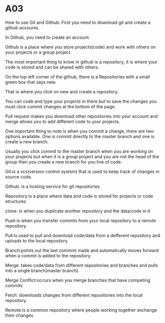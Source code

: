 # A03
How to use Git and Github:
First you need to download git and create a github accounts.

In Github, you need to create an account. 

Github is a place where you store projects(code) and work with others on your projects or a group project.

The most important thing to know in github is a repository, it is where your code is stored and can be shared with others.

On the top left corner of the github, there is a Repositories with a small green box that says new.

That is where you click on new and create a repository.

You can code and type your projects in there but to save the changes you must click commit changes at the bottom of the page.

Pull request makes you download other repositories into your account and merge allows you to add different code to your projects.

One important thing to note is when you commit a change, there are two options available. One is commit directly to the master branch and one is create a new branch.

Usually you click commit to the master branch when you are working on your projects but when it is a group project and you are not the head of the group then you create a new branch for you line of code. 


Git:is a vcs(version control system) that is used to keep track of changes in source code.

Github: is a hosting service for git repositories

Repository:is a place where data and code is stored for projects or code structures

clone: is when you duplicate another repository and the data/code in it

Push:is when you transfer commits from your local repository to a remote repository.

Pull:is used to pull and download code/data from a defferent repository and uploads to the local repository

Branch:points out the last commint made and automatically moves forward when a commit is added to the repository.

Merge: takes code/data from different repositories and branches and pulls into a single branch(master branch)

Merge Conflict:occurs when you merge branches that have competing commits

Fetch: downloads changes from different repositories into the local repository.

Remote:is a common repository where people working together exchange their changes


